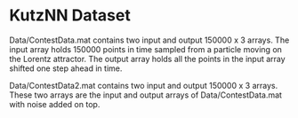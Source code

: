 # KutzNN Dataset

Data/ContestData.mat contains two input and output 150000 x 3 arrays. The input array holds 150000 points in time
sampled from a particle moving on the Lorentz attractor. The output array holds all the points in the input array
shifted one step ahead in time.

Data/ContestData2.mat contains two input and output 150000 x 3 arrays. These two arrays are the input
and output arrays of Data/ContestData.mat with noise added on top.